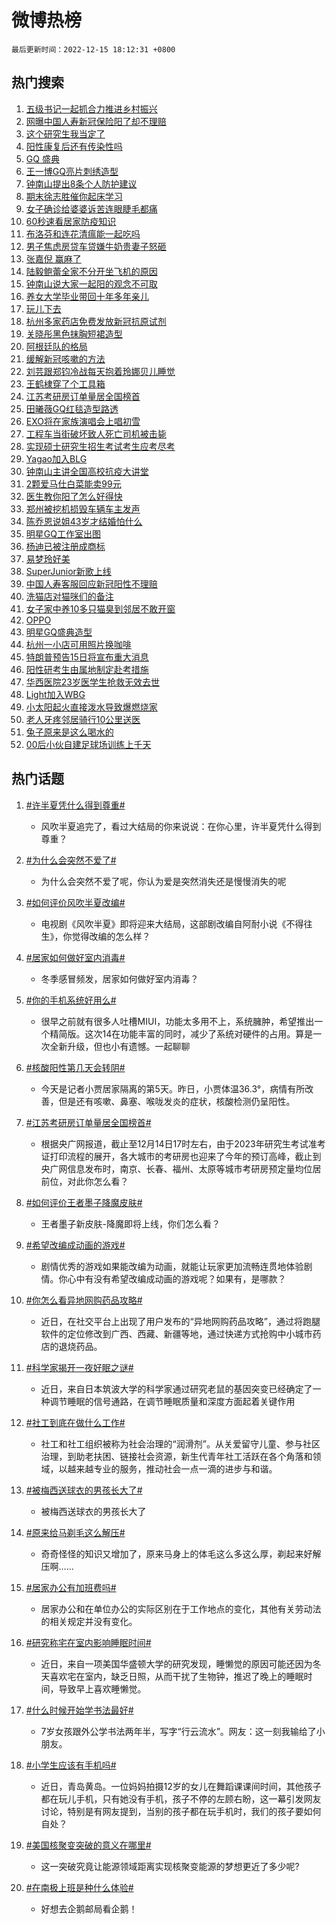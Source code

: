# 微博热榜

`最后更新时间：2022-12-15 18:12:31 +0800`

## 热门搜索

1. [五级书记一起抓合力推进乡村振兴](https://m.weibo.cn/search?containerid=100103type%3D1%26t%3D10%26q%3D%23%E4%BA%94%E7%BA%A7%E4%B9%A6%E8%AE%B0%E4%B8%80%E8%B5%B7%E6%8A%93%E5%90%88%E5%8A%9B%E6%8E%A8%E8%BF%9B%E4%B9%A1%E6%9D%91%E6%8C%AF%E5%85%B4%23&stream_entry_id=51&isnewpage=1&extparam=seat%3D1%26filter_type%3Drealtimehot%26c_type%3D51%26pos%3D0%26dgr%3D0%26cate%3D10103%26display_time%3D1671099150%26pre_seqid%3D1671099150230011155234&luicode=10000011&lfid=106003type%253D25%2526t%253D3%2526disable_hot%253D1%2526filter_type%253Drealtimehot)
1. [网曝中国人寿新冠保险阳了却不理赔](https://m.weibo.cn/search?containerid=100103type%3D1%26t%3D10%26q%3D%23%E7%BD%91%E6%9B%9D%E4%B8%AD%E5%9B%BD%E4%BA%BA%E5%AF%BF%E6%96%B0%E5%86%A0%E4%BF%9D%E9%99%A9%E9%98%B3%E4%BA%86%E5%8D%B4%E4%B8%8D%E7%90%86%E8%B5%94%23&stream_entry_id=31&isnewpage=1&extparam=seat%3D1%26realpos%3D1%26dgr%3D0%26q%3D%2523%25E7%25BD%2591%25E6%259B%259D%25E4%25B8%25AD%25E5%259B%25BD%25E4%25BA%25BA%25E5%25AF%25BF%25E6%2596%25B0%25E5%2586%25A0%25E4%25BF%259D%25E9%2599%25A9%25E9%2598%25B3%25E4%25BA%2586%25E5%258D%25B4%25E4%25B8%258D%25E7%2590%2586%25E8%25B5%2594%2523%26band_rank%3D1%26flag%3D1%26filter_type%3Drealtimehot%26c_type%3D31%26pos%3D0%26lcate%3D5001%26cate%3D5001%26display_time%3D1671099150%26pre_seqid%3D1671099150230011155234&luicode=10000011&lfid=106003type%253D25%2526t%253D3%2526disable_hot%253D1%2526filter_type%253Drealtimehot)
1. [这个研究生我当定了](https://m.weibo.cn/search?containerid=100103type%3D1%26t%3D10%26q%3D%23%E8%BF%99%E4%B8%AA%E7%A0%94%E7%A9%B6%E7%94%9F%E6%88%91%E5%BD%93%E5%AE%9A%E4%BA%86%23&stream_entry_id=31&isnewpage=1&extparam=seat%3D1%26realpos%3D2%26dgr%3D0%26q%3D%2523%25E8%25BF%2599%25E4%25B8%25AA%25E7%25A0%2594%25E7%25A9%25B6%25E7%2594%259F%25E6%2588%2591%25E5%25BD%2593%25E5%25AE%259A%25E4%25BA%2586%2523%26band_rank%3D2%26flag%3D1%26filter_type%3Drealtimehot%26c_type%3D31%26pos%3D1%26lcate%3D5001%26cate%3D5001%26display_time%3D1671099150%26pre_seqid%3D1671099150230011155234&luicode=10000011&lfid=106003type%253D25%2526t%253D3%2526disable_hot%253D1%2526filter_type%253Drealtimehot)
1. [阳性康复后还有传染性吗](https://m.weibo.cn/search?containerid=100103type%3D1%26t%3D10%26q%3D%23%E9%98%B3%E6%80%A7%E5%BA%B7%E5%A4%8D%E5%90%8E%E8%BF%98%E6%9C%89%E4%BC%A0%E6%9F%93%E6%80%A7%E5%90%97%23&stream_entry_id=31&isnewpage=1&extparam=seat%3D1%26realpos%3D3%26dgr%3D0%26q%3D%2523%25E9%2598%25B3%25E6%2580%25A7%25E5%25BA%25B7%25E5%25A4%258D%25E5%2590%258E%25E8%25BF%2598%25E6%259C%2589%25E4%25BC%25A0%25E6%259F%2593%25E6%2580%25A7%25E5%2590%2597%2523%26band_rank%3D3%26flag%3D2%26filter_type%3Drealtimehot%26c_type%3D31%26pos%3D2%26lcate%3D5001%26cate%3D5001%26display_time%3D1671099150%26pre_seqid%3D1671099150230011155234&luicode=10000011&lfid=106003type%253D25%2526t%253D3%2526disable_hot%253D1%2526filter_type%253Drealtimehot)
1. [GQ 盛典](https://m.weibo.cn/search?containerid=100103type%3D1%26t%3D10%26q%3DGQ+%E7%9B%9B%E5%85%B8&stream_entry_id=31&isnewpage=1&extparam=seat%3D1%26realpos%3D4%26dgr%3D0%26q%3DGQ%2520%25E7%259B%259B%25E5%2585%25B8%26band_rank%3D4%26flag%3D16%26filter_type%3Drealtimehot%26c_type%3D31%26pos%3D3%26lcate%3D5001%26cate%3D5001%26display_time%3D1671099150%26pre_seqid%3D1671099150230011155234&luicode=10000011&lfid=106003type%253D25%2526t%253D3%2526disable_hot%253D1%2526filter_type%253Drealtimehot)
1. [王一博GQ亮片刺绣造型](https://m.weibo.cn/search?containerid=100103type%3D1%26t%3D10%26q%3D%23%E7%8E%8B%E4%B8%80%E5%8D%9AGQ%E4%BA%AE%E7%89%87%E5%88%BA%E7%BB%A3%E9%80%A0%E5%9E%8B%23&stream_entry_id=31&isnewpage=1&extparam=seat%3D1%26realpos%3D5%26dgr%3D0%26q%3D%2523%25E7%258E%258B%25E4%25B8%2580%25E5%258D%259AGQ%25E4%25BA%25AE%25E7%2589%2587%25E5%2588%25BA%25E7%25BB%25A3%25E9%2580%25A0%25E5%259E%258B%2523%26band_rank%3D5%26flag%3D1%26filter_type%3Drealtimehot%26c_type%3D31%26pos%3D4%26lcate%3D5001%26cate%3D5001%26display_time%3D1671099150%26pre_seqid%3D1671099150230011155234&luicode=10000011&lfid=106003type%253D25%2526t%253D3%2526disable_hot%253D1%2526filter_type%253Drealtimehot)
1. [钟南山提出8条个人防护建议](https://m.weibo.cn/search?containerid=100103type%3D1%26t%3D10%26q%3D%23%E9%92%9F%E5%8D%97%E5%B1%B1%E6%8F%90%E5%87%BA8%E6%9D%A1%E4%B8%AA%E4%BA%BA%E9%98%B2%E6%8A%A4%E5%BB%BA%E8%AE%AE%23&stream_entry_id=31&isnewpage=1&extparam=seat%3D1%26realpos%3D6%26dgr%3D0%26q%3D%2523%25E9%2592%259F%25E5%258D%2597%25E5%25B1%25B1%25E6%258F%2590%25E5%2587%25BA8%25E6%259D%25A1%25E4%25B8%25AA%25E4%25BA%25BA%25E9%2598%25B2%25E6%258A%25A4%25E5%25BB%25BA%25E8%25AE%25AE%2523%26band_rank%3D6%26flag%3D0%26filter_type%3Drealtimehot%26c_type%3D31%26pos%3D5%26lcate%3D5001%26cate%3D5001%26display_time%3D1671099150%26pre_seqid%3D1671099150230011155234&luicode=10000011&lfid=106003type%253D25%2526t%253D3%2526disable_hot%253D1%2526filter_type%253Drealtimehot)
1. [期末徐志胜催你起床学习](https://m.weibo.cn/search?containerid=100103type%3D1%26t%3D10%26q%3D%23%E6%9C%9F%E6%9C%AB%E5%BE%90%E5%BF%97%E8%83%9C%E5%82%AC%E4%BD%A0%E8%B5%B7%E5%BA%8A%E5%AD%A6%E4%B9%A0%23&stream_entry_id=31&isnewpage=1&extparam=seat%3D1%26adid%3D175005%26dgr%3D0%26q%3D%2523%25E6%259C%259F%25E6%259C%25AB%25E5%25BE%2590%25E5%25BF%2597%25E8%2583%259C%25E5%2582%25AC%25E4%25BD%25A0%25E8%25B5%25B7%25E5%25BA%258A%25E5%25AD%25A6%25E4%25B9%25A0%2523%26band_rank%3D7%26topic_ad%3D1%26filter_type%3Drealtimehot%26c_type%3D31%26pos%3D6%26lcate%3D5001%26cate%3D5001%26display_time%3D1671099150%26pre_seqid%3D1671099150230011155234&luicode=10000011&lfid=106003type%253D25%2526t%253D3%2526disable_hot%253D1%2526filter_type%253Drealtimehot)
1. [女子确诊给婆婆诉苦连眼睫毛都痛](https://m.weibo.cn/search?containerid=100103type%3D1%26t%3D10%26q%3D%23%E5%A5%B3%E5%AD%90%E7%A1%AE%E8%AF%8A%E7%BB%99%E5%A9%86%E5%A9%86%E8%AF%89%E8%8B%A6%E8%BF%9E%E7%9C%BC%E7%9D%AB%E6%AF%9B%E9%83%BD%E7%97%9B%23&stream_entry_id=31&isnewpage=1&extparam=seat%3D1%26realpos%3D7%26dgr%3D0%26q%3D%2523%25E5%25A5%25B3%25E5%25AD%2590%25E7%25A1%25AE%25E8%25AF%258A%25E7%25BB%2599%25E5%25A9%2586%25E5%25A9%2586%25E8%25AF%2589%25E8%258B%25A6%25E8%25BF%259E%25E7%259C%25BC%25E7%259D%25AB%25E6%25AF%259B%25E9%2583%25BD%25E7%2597%259B%2523%26band_rank%3D7%26flag%3D0%26filter_type%3Drealtimehot%26c_type%3D31%26pos%3D7%26lcate%3D5001%26cate%3D5001%26display_time%3D1671099150%26pre_seqid%3D1671099150230011155234&luicode=10000011&lfid=106003type%253D25%2526t%253D3%2526disable_hot%253D1%2526filter_type%253Drealtimehot)
1. [60秒速看居家防疫知识](https://m.weibo.cn/search?containerid=100103type%3D1%26t%3D10%26q%3D%2360%E7%A7%92%E9%80%9F%E7%9C%8B%E5%B1%85%E5%AE%B6%E9%98%B2%E7%96%AB%E7%9F%A5%E8%AF%86%23&stream_entry_id=31&isnewpage=1&extparam=seat%3D1%26realpos%3D8%26dgr%3D0%26q%3D%252360%25E7%25A7%2592%25E9%2580%259F%25E7%259C%258B%25E5%25B1%2585%25E5%25AE%25B6%25E9%2598%25B2%25E7%2596%25AB%25E7%259F%25A5%25E8%25AF%2586%2523%26band_rank%3D8%26flag%3D0%26filter_type%3Drealtimehot%26c_type%3D31%26pos%3D8%26lcate%3D5001%26cate%3D5001%26display_time%3D1671099150%26pre_seqid%3D1671099150230011155234&luicode=10000011&lfid=106003type%253D25%2526t%253D3%2526disable_hot%253D1%2526filter_type%253Drealtimehot)
1. [布洛芬和连花清瘟能一起吃吗](https://m.weibo.cn/search?containerid=100103type%3D1%26t%3D10%26q%3D%23%E5%B8%83%E6%B4%9B%E8%8A%AC%E5%92%8C%E8%BF%9E%E8%8A%B1%E6%B8%85%E7%98%9F%E8%83%BD%E4%B8%80%E8%B5%B7%E5%90%83%E5%90%97%23&stream_entry_id=31&isnewpage=1&extparam=seat%3D1%26realpos%3D9%26dgr%3D0%26q%3D%2523%25E5%25B8%2583%25E6%25B4%259B%25E8%258A%25AC%25E5%2592%258C%25E8%25BF%259E%25E8%258A%25B1%25E6%25B8%2585%25E7%2598%259F%25E8%2583%25BD%25E4%25B8%2580%25E8%25B5%25B7%25E5%2590%2583%25E5%2590%2597%2523%26band_rank%3D9%26flag%3D16%26filter_type%3Drealtimehot%26c_type%3D31%26pos%3D9%26lcate%3D5001%26cate%3D5001%26display_time%3D1671099150%26pre_seqid%3D1671099150230011155234&luicode=10000011&lfid=106003type%253D25%2526t%253D3%2526disable_hot%253D1%2526filter_type%253Drealtimehot)
1. [男子焦虑房贷车贷嫌牛奶贵妻子怒砸](https://m.weibo.cn/search?containerid=100103type%3D1%26t%3D10%26q%3D%23%E7%94%B7%E5%AD%90%E7%84%A6%E8%99%91%E6%88%BF%E8%B4%B7%E8%BD%A6%E8%B4%B7%E5%AB%8C%E7%89%9B%E5%A5%B6%E8%B4%B5%E5%A6%BB%E5%AD%90%E6%80%92%E7%A0%B8%23&stream_entry_id=31&isnewpage=1&extparam=seat%3D1%26realpos%3D10%26dgr%3D0%26q%3D%2523%25E7%2594%25B7%25E5%25AD%2590%25E7%2584%25A6%25E8%2599%2591%25E6%2588%25BF%25E8%25B4%25B7%25E8%25BD%25A6%25E8%25B4%25B7%25E5%25AB%258C%25E7%2589%259B%25E5%25A5%25B6%25E8%25B4%25B5%25E5%25A6%25BB%25E5%25AD%2590%25E6%2580%2592%25E7%25A0%25B8%2523%26band_rank%3D10%26flag%3D0%26filter_type%3Drealtimehot%26c_type%3D31%26pos%3D10%26lcate%3D5001%26cate%3D5001%26display_time%3D1671099150%26pre_seqid%3D1671099150230011155234&luicode=10000011&lfid=106003type%253D25%2526t%253D3%2526disable_hot%253D1%2526filter_type%253Drealtimehot)
1. [张嘉倪 赢麻了](https://m.weibo.cn/search?containerid=100103type%3D1%26t%3D10%26q%3D%E5%BC%A0%E5%98%89%E5%80%AA+%E8%B5%A2%E9%BA%BB%E4%BA%86&stream_entry_id=31&isnewpage=1&extparam=seat%3D1%26realpos%3D11%26dgr%3D0%26q%3D%25E5%25BC%25A0%25E5%2598%2589%25E5%2580%25AA%2520%25E8%25B5%25A2%25E9%25BA%25BB%25E4%25BA%2586%26band_rank%3D11%26flag%3D1%26filter_type%3Drealtimehot%26c_type%3D31%26pos%3D11%26lcate%3D5001%26cate%3D5001%26display_time%3D1671099150%26pre_seqid%3D1671099150230011155234&luicode=10000011&lfid=106003type%253D25%2526t%253D3%2526disable_hot%253D1%2526filter_type%253Drealtimehot)
1. [陆毅鲍蕾全家不分开坐飞机的原因](https://m.weibo.cn/search?containerid=100103type%3D1%26t%3D10%26q%3D%23%E9%99%86%E6%AF%85%E9%B2%8D%E8%95%BE%E5%85%A8%E5%AE%B6%E4%B8%8D%E5%88%86%E5%BC%80%E5%9D%90%E9%A3%9E%E6%9C%BA%E7%9A%84%E5%8E%9F%E5%9B%A0%23&stream_entry_id=31&isnewpage=1&extparam=seat%3D1%26realpos%3D12%26dgr%3D0%26q%3D%2523%25E9%2599%2586%25E6%25AF%2585%25E9%25B2%258D%25E8%2595%25BE%25E5%2585%25A8%25E5%25AE%25B6%25E4%25B8%258D%25E5%2588%2586%25E5%25BC%2580%25E5%259D%2590%25E9%25A3%259E%25E6%259C%25BA%25E7%259A%2584%25E5%258E%259F%25E5%259B%25A0%2523%26band_rank%3D12%26flag%3D2%26filter_type%3Drealtimehot%26c_type%3D31%26pos%3D12%26lcate%3D5001%26cate%3D5001%26display_time%3D1671099150%26pre_seqid%3D1671099150230011155234&luicode=10000011&lfid=106003type%253D25%2526t%253D3%2526disable_hot%253D1%2526filter_type%253Drealtimehot)
1. [钟南山说大家一起阳的观念不可取](https://m.weibo.cn/search?containerid=100103type%3D1%26t%3D10%26q%3D%23%E9%92%9F%E5%8D%97%E5%B1%B1%E8%AF%B4%E5%A4%A7%E5%AE%B6%E4%B8%80%E8%B5%B7%E9%98%B3%E7%9A%84%E8%A7%82%E5%BF%B5%E4%B8%8D%E5%8F%AF%E5%8F%96%23&stream_entry_id=31&isnewpage=1&extparam=seat%3D1%26realpos%3D13%26dgr%3D0%26q%3D%2523%25E9%2592%259F%25E5%258D%2597%25E5%25B1%25B1%25E8%25AF%25B4%25E5%25A4%25A7%25E5%25AE%25B6%25E4%25B8%2580%25E8%25B5%25B7%25E9%2598%25B3%25E7%259A%2584%25E8%25A7%2582%25E5%25BF%25B5%25E4%25B8%258D%25E5%258F%25AF%25E5%258F%2596%2523%26band_rank%3D13%26flag%3D1%26filter_type%3Drealtimehot%26c_type%3D31%26pos%3D13%26lcate%3D5001%26cate%3D5001%26display_time%3D1671099150%26pre_seqid%3D1671099150230011155234&luicode=10000011&lfid=106003type%253D25%2526t%253D3%2526disable_hot%253D1%2526filter_type%253Drealtimehot)
1. [养女大学毕业带回十年多年亲儿](https://m.weibo.cn/search?containerid=100103type%3D1%26t%3D10%26q%3D%23%E5%85%BB%E5%A5%B3%E5%A4%A7%E5%AD%A6%E6%AF%95%E4%B8%9A%E5%B8%A6%E5%9B%9E%E5%8D%81%E5%B9%B4%E5%A4%9A%E5%B9%B4%E4%BA%B2%E5%84%BF%23&stream_entry_id=31&isnewpage=1&extparam=seat%3D1%26realpos%3D14%26dgr%3D0%26q%3D%2523%25E5%2585%25BB%25E5%25A5%25B3%25E5%25A4%25A7%25E5%25AD%25A6%25E6%25AF%2595%25E4%25B8%259A%25E5%25B8%25A6%25E5%259B%259E%25E5%258D%2581%25E5%25B9%25B4%25E5%25A4%259A%25E5%25B9%25B4%25E4%25BA%25B2%25E5%2584%25BF%2523%26band_rank%3D14%26flag%3D1%26filter_type%3Drealtimehot%26c_type%3D31%26pos%3D14%26lcate%3D5001%26cate%3D5001%26display_time%3D1671099150%26pre_seqid%3D1671099150230011155234&luicode=10000011&lfid=106003type%253D25%2526t%253D3%2526disable_hot%253D1%2526filter_type%253Drealtimehot)
1. [玩儿下去](https://m.weibo.cn/search?containerid=100103type%3D1%26t%3D10%26q%3D%23%E7%8E%A9%E5%84%BF%E4%B8%8B%E5%8E%BB%23&stream_entry_id=31&isnewpage=1&extparam=seat%3D1%26realpos%3D15%26adid%3D175237%26dgr%3D0%26q%3D%2523%25E7%258E%25A9%25E5%2584%25BF%25E4%25B8%258B%25E5%258E%25BB%2523%26band_rank%3D15%26flag%3D0%26filter_type%3Drealtimehot%26c_type%3D31%26pos%3D15%26lcate%3D5001%26cate%3D5001%26display_time%3D1671099150%26pre_seqid%3D1671099150230011155234&luicode=10000011&lfid=106003type%253D25%2526t%253D3%2526disable_hot%253D1%2526filter_type%253Drealtimehot)
1. [杭州多家药店免费发放新冠抗原试剂](https://m.weibo.cn/search?containerid=100103type%3D1%26t%3D10%26q%3D%23%E6%9D%AD%E5%B7%9E%E5%A4%9A%E5%AE%B6%E8%8D%AF%E5%BA%97%E5%85%8D%E8%B4%B9%E5%8F%91%E6%94%BE%E6%96%B0%E5%86%A0%E6%8A%97%E5%8E%9F%E8%AF%95%E5%89%82%23&stream_entry_id=31&isnewpage=1&extparam=seat%3D1%26realpos%3D16%26dgr%3D0%26q%3D%2523%25E6%259D%25AD%25E5%25B7%259E%25E5%25A4%259A%25E5%25AE%25B6%25E8%258D%25AF%25E5%25BA%2597%25E5%2585%258D%25E8%25B4%25B9%25E5%258F%2591%25E6%2594%25BE%25E6%2596%25B0%25E5%2586%25A0%25E6%258A%2597%25E5%258E%259F%25E8%25AF%2595%25E5%2589%2582%2523%26band_rank%3D16%26flag%3D1%26filter_type%3Drealtimehot%26c_type%3D31%26pos%3D16%26lcate%3D5001%26cate%3D5001%26display_time%3D1671099150%26pre_seqid%3D1671099150230011155234&luicode=10000011&lfid=106003type%253D25%2526t%253D3%2526disable_hot%253D1%2526filter_type%253Drealtimehot)
1. [关晓彤黑色抹胸短裙造型](https://m.weibo.cn/search?containerid=100103type%3D1%26t%3D10%26q%3D%23%E5%85%B3%E6%99%93%E5%BD%A4%E9%BB%91%E8%89%B2%E6%8A%B9%E8%83%B8%E7%9F%AD%E8%A3%99%E9%80%A0%E5%9E%8B%23&stream_entry_id=31&isnewpage=1&extparam=seat%3D1%26realpos%3D17%26dgr%3D0%26q%3D%2523%25E5%2585%25B3%25E6%2599%2593%25E5%25BD%25A4%25E9%25BB%2591%25E8%2589%25B2%25E6%258A%25B9%25E8%2583%25B8%25E7%259F%25AD%25E8%25A3%2599%25E9%2580%25A0%25E5%259E%258B%2523%26band_rank%3D17%26flag%3D0%26filter_type%3Drealtimehot%26c_type%3D31%26pos%3D17%26lcate%3D5001%26cate%3D5001%26display_time%3D1671099150%26pre_seqid%3D1671099150230011155234&luicode=10000011&lfid=106003type%253D25%2526t%253D3%2526disable_hot%253D1%2526filter_type%253Drealtimehot)
1. [阿根廷队的格局](https://m.weibo.cn/search?containerid=100103type%3D1%26t%3D10%26q%3D%23%E9%98%BF%E6%A0%B9%E5%BB%B7%E9%98%9F%E7%9A%84%E6%A0%BC%E5%B1%80%23&stream_entry_id=31&isnewpage=1&extparam=seat%3D1%26realpos%3D18%26dgr%3D0%26q%3D%2523%25E9%2598%25BF%25E6%25A0%25B9%25E5%25BB%25B7%25E9%2598%259F%25E7%259A%2584%25E6%25A0%25BC%25E5%25B1%2580%2523%26band_rank%3D18%26flag%3D1%26filter_type%3Drealtimehot%26c_type%3D31%26pos%3D18%26lcate%3D5001%26cate%3D5001%26display_time%3D1671099150%26pre_seqid%3D1671099150230011155234&luicode=10000011&lfid=106003type%253D25%2526t%253D3%2526disable_hot%253D1%2526filter_type%253Drealtimehot)
1. [缓解新冠咳嗽的方法](https://m.weibo.cn/search?containerid=100103type%3D1%26t%3D10%26q%3D%23%E7%BC%93%E8%A7%A3%E6%96%B0%E5%86%A0%E5%92%B3%E5%97%BD%E7%9A%84%E6%96%B9%E6%B3%95%23&stream_entry_id=31&isnewpage=1&extparam=seat%3D1%26realpos%3D19%26dgr%3D0%26q%3D%2523%25E7%25BC%2593%25E8%25A7%25A3%25E6%2596%25B0%25E5%2586%25A0%25E5%2592%25B3%25E5%2597%25BD%25E7%259A%2584%25E6%2596%25B9%25E6%25B3%2595%2523%26band_rank%3D19%26flag%3D1%26filter_type%3Drealtimehot%26c_type%3D31%26pos%3D19%26lcate%3D5001%26cate%3D5001%26display_time%3D1671099150%26pre_seqid%3D1671099150230011155234&luicode=10000011&lfid=106003type%253D25%2526t%253D3%2526disable_hot%253D1%2526filter_type%253Drealtimehot)
1. [刘芸跟郑钧冷战每天抱着玲娜贝儿睡觉](https://m.weibo.cn/search?containerid=100103type%3D1%26t%3D10%26q%3D%23%E5%88%98%E8%8A%B8%E8%B7%9F%E9%83%91%E9%92%A7%E5%86%B7%E6%88%98%E6%AF%8F%E5%A4%A9%E6%8A%B1%E7%9D%80%E7%8E%B2%E5%A8%9C%E8%B4%9D%E5%84%BF%E7%9D%A1%E8%A7%89%23&stream_entry_id=31&isnewpage=1&extparam=seat%3D1%26realpos%3D20%26dgr%3D0%26q%3D%2523%25E5%2588%2598%25E8%258A%25B8%25E8%25B7%259F%25E9%2583%2591%25E9%2592%25A7%25E5%2586%25B7%25E6%2588%2598%25E6%25AF%258F%25E5%25A4%25A9%25E6%258A%25B1%25E7%259D%2580%25E7%258E%25B2%25E5%25A8%259C%25E8%25B4%259D%25E5%2584%25BF%25E7%259D%25A1%25E8%25A7%2589%2523%26band_rank%3D20%26flag%3D1%26filter_type%3Drealtimehot%26c_type%3D31%26pos%3D20%26lcate%3D5001%26cate%3D5001%26display_time%3D1671099150%26pre_seqid%3D1671099150230011155234&luicode=10000011&lfid=106003type%253D25%2526t%253D3%2526disable_hot%253D1%2526filter_type%253Drealtimehot)
1. [王鹤棣穿了个工具箱](https://m.weibo.cn/search?containerid=100103type%3D1%26t%3D10%26q%3D%23%E7%8E%8B%E9%B9%A4%E6%A3%A3%E7%A9%BF%E4%BA%86%E4%B8%AA%E5%B7%A5%E5%85%B7%E7%AE%B1%23&stream_entry_id=31&isnewpage=1&extparam=seat%3D1%26realpos%3D21%26dgr%3D0%26q%3D%2523%25E7%258E%258B%25E9%25B9%25A4%25E6%25A3%25A3%25E7%25A9%25BF%25E4%25BA%2586%25E4%25B8%25AA%25E5%25B7%25A5%25E5%2585%25B7%25E7%25AE%25B1%2523%26band_rank%3D21%26flag%3D1%26filter_type%3Drealtimehot%26c_type%3D31%26pos%3D21%26lcate%3D5001%26cate%3D5001%26display_time%3D1671099150%26pre_seqid%3D1671099150230011155234&luicode=10000011&lfid=106003type%253D25%2526t%253D3%2526disable_hot%253D1%2526filter_type%253Drealtimehot)
1. [江苏考研房订单量居全国榜首](https://m.weibo.cn/search?containerid=100103type%3D1%26t%3D10%26q%3D%23%E6%B1%9F%E8%8B%8F%E8%80%83%E7%A0%94%E6%88%BF%E8%AE%A2%E5%8D%95%E9%87%8F%E5%B1%85%E5%85%A8%E5%9B%BD%E6%A6%9C%E9%A6%96%23&stream_entry_id=31&isnewpage=1&extparam=seat%3D1%26realpos%3D22%26dgr%3D0%26q%3D%2523%25E6%25B1%259F%25E8%258B%258F%25E8%2580%2583%25E7%25A0%2594%25E6%2588%25BF%25E8%25AE%25A2%25E5%258D%2595%25E9%2587%258F%25E5%25B1%2585%25E5%2585%25A8%25E5%259B%25BD%25E6%25A6%259C%25E9%25A6%2596%2523%26band_rank%3D22%26flag%3D1%26filter_type%3Drealtimehot%26c_type%3D31%26pos%3D22%26lcate%3D5001%26cate%3D5001%26display_time%3D1671099150%26pre_seqid%3D1671099150230011155234&luicode=10000011&lfid=106003type%253D25%2526t%253D3%2526disable_hot%253D1%2526filter_type%253Drealtimehot)
1. [田曦薇GQ红毯造型路透](https://m.weibo.cn/search?containerid=100103type%3D1%26t%3D10%26q%3D%23%E7%94%B0%E6%9B%A6%E8%96%87GQ%E7%BA%A2%E6%AF%AF%E9%80%A0%E5%9E%8B%E8%B7%AF%E9%80%8F%23&stream_entry_id=31&isnewpage=1&extparam=seat%3D1%26realpos%3D23%26dgr%3D0%26q%3D%2523%25E7%2594%25B0%25E6%259B%25A6%25E8%2596%2587GQ%25E7%25BA%25A2%25E6%25AF%25AF%25E9%2580%25A0%25E5%259E%258B%25E8%25B7%25AF%25E9%2580%258F%2523%26band_rank%3D23%26flag%3D1%26filter_type%3Drealtimehot%26c_type%3D31%26pos%3D23%26lcate%3D5001%26cate%3D5001%26display_time%3D1671099150%26pre_seqid%3D1671099150230011155234&luicode=10000011&lfid=106003type%253D25%2526t%253D3%2526disable_hot%253D1%2526filter_type%253Drealtimehot)
1. [EXO将在家族演唱会上唱初雪](https://m.weibo.cn/search?containerid=100103type%3D1%26t%3D10%26q%3D%23EXO%E5%B0%86%E5%9C%A8%E5%AE%B6%E6%97%8F%E6%BC%94%E5%94%B1%E4%BC%9A%E4%B8%8A%E5%94%B1%E5%88%9D%E9%9B%AA%23&stream_entry_id=31&isnewpage=1&extparam=seat%3D1%26realpos%3D24%26dgr%3D0%26q%3D%2523EXO%25E5%25B0%2586%25E5%259C%25A8%25E5%25AE%25B6%25E6%2597%258F%25E6%25BC%2594%25E5%2594%25B1%25E4%25BC%259A%25E4%25B8%258A%25E5%2594%25B1%25E5%2588%259D%25E9%259B%25AA%2523%26band_rank%3D24%26flag%3D0%26filter_type%3Drealtimehot%26c_type%3D31%26pos%3D24%26lcate%3D5001%26cate%3D5001%26display_time%3D1671099150%26pre_seqid%3D1671099150230011155234&luicode=10000011&lfid=106003type%253D25%2526t%253D3%2526disable_hot%253D1%2526filter_type%253Drealtimehot)
1. [工程车当街破坏致人死亡司机被击毙](https://m.weibo.cn/search?containerid=100103type%3D1%26t%3D10%26q%3D%23%E5%B7%A5%E7%A8%8B%E8%BD%A6%E5%BD%93%E8%A1%97%E7%A0%B4%E5%9D%8F%E8%87%B4%E4%BA%BA%E6%AD%BB%E4%BA%A1%E5%8F%B8%E6%9C%BA%E8%A2%AB%E5%87%BB%E6%AF%99%23&stream_entry_id=31&isnewpage=1&extparam=seat%3D1%26realpos%3D25%26dgr%3D0%26q%3D%2523%25E5%25B7%25A5%25E7%25A8%258B%25E8%25BD%25A6%25E5%25BD%2593%25E8%25A1%2597%25E7%25A0%25B4%25E5%259D%258F%25E8%2587%25B4%25E4%25BA%25BA%25E6%25AD%25BB%25E4%25BA%25A1%25E5%258F%25B8%25E6%259C%25BA%25E8%25A2%25AB%25E5%2587%25BB%25E6%25AF%2599%2523%26band_rank%3D25%26flag%3D0%26filter_type%3Drealtimehot%26c_type%3D31%26pos%3D25%26lcate%3D5001%26cate%3D5001%26display_time%3D1671099150%26pre_seqid%3D1671099150230011155234&luicode=10000011&lfid=106003type%253D25%2526t%253D3%2526disable_hot%253D1%2526filter_type%253Drealtimehot)
1. [实现硕士研究生招生考试考生应考尽考](https://m.weibo.cn/search?containerid=100103type%3D1%26t%3D10%26q%3D%23%E5%AE%9E%E7%8E%B0%E7%A1%95%E5%A3%AB%E7%A0%94%E7%A9%B6%E7%94%9F%E6%8B%9B%E7%94%9F%E8%80%83%E8%AF%95%E8%80%83%E7%94%9F%E5%BA%94%E8%80%83%E5%B0%BD%E8%80%83%23&stream_entry_id=31&isnewpage=1&extparam=seat%3D1%26realpos%3D26%26dgr%3D0%26q%3D%2523%25E5%25AE%259E%25E7%258E%25B0%25E7%25A1%2595%25E5%25A3%25AB%25E7%25A0%2594%25E7%25A9%25B6%25E7%2594%259F%25E6%258B%259B%25E7%2594%259F%25E8%2580%2583%25E8%25AF%2595%25E8%2580%2583%25E7%2594%259F%25E5%25BA%2594%25E8%2580%2583%25E5%25B0%25BD%25E8%2580%2583%2523%26band_rank%3D26%26flag%3D0%26filter_type%3Drealtimehot%26c_type%3D31%26pos%3D26%26lcate%3D5001%26cate%3D5001%26display_time%3D1671099150%26pre_seqid%3D1671099150230011155234&luicode=10000011&lfid=106003type%253D25%2526t%253D3%2526disable_hot%253D1%2526filter_type%253Drealtimehot)
1. [Yagao加入BLG](https://m.weibo.cn/search?containerid=100103type%3D1%26t%3D10%26q%3D%23Yagao%E5%8A%A0%E5%85%A5BLG%23&stream_entry_id=31&isnewpage=1&extparam=seat%3D1%26realpos%3D27%26dgr%3D0%26q%3D%2523Yagao%25E5%258A%25A0%25E5%2585%25A5BLG%2523%26band_rank%3D27%26flag%3D1%26filter_type%3Drealtimehot%26c_type%3D31%26pos%3D27%26lcate%3D5001%26cate%3D5001%26display_time%3D1671099150%26pre_seqid%3D1671099150230011155234&luicode=10000011&lfid=106003type%253D25%2526t%253D3%2526disable_hot%253D1%2526filter_type%253Drealtimehot)
1. [钟南山主讲全国高校抗疫大讲堂](https://m.weibo.cn/search?containerid=100103type%3D1%26t%3D10%26q%3D%23%E9%92%9F%E5%8D%97%E5%B1%B1%E4%B8%BB%E8%AE%B2%E5%85%A8%E5%9B%BD%E9%AB%98%E6%A0%A1%E6%8A%97%E7%96%AB%E5%A4%A7%E8%AE%B2%E5%A0%82%23&stream_entry_id=31&isnewpage=1&extparam=seat%3D1%26realpos%3D28%26dgr%3D0%26q%3D%2523%25E9%2592%259F%25E5%258D%2597%25E5%25B1%25B1%25E4%25B8%25BB%25E8%25AE%25B2%25E5%2585%25A8%25E5%259B%25BD%25E9%25AB%2598%25E6%25A0%25A1%25E6%258A%2597%25E7%2596%25AB%25E5%25A4%25A7%25E8%25AE%25B2%25E5%25A0%2582%2523%26band_rank%3D28%26flag%3D0%26filter_type%3Drealtimehot%26c_type%3D31%26pos%3D28%26lcate%3D5001%26cate%3D5001%26display_time%3D1671099150%26pre_seqid%3D1671099150230011155234&luicode=10000011&lfid=106003type%253D25%2526t%253D3%2526disable_hot%253D1%2526filter_type%253Drealtimehot)
1. [2颗爱马仕白菜能卖99元](https://m.weibo.cn/search?containerid=100103type%3D1%26t%3D10%26q%3D%232%E9%A2%97%E7%88%B1%E9%A9%AC%E4%BB%95%E7%99%BD%E8%8F%9C%E8%83%BD%E5%8D%9699%E5%85%83%23&stream_entry_id=31&isnewpage=1&extparam=seat%3D1%26realpos%3D29%26dgr%3D0%26q%3D%25232%25E9%25A2%2597%25E7%2588%25B1%25E9%25A9%25AC%25E4%25BB%2595%25E7%2599%25BD%25E8%258F%259C%25E8%2583%25BD%25E5%258D%259699%25E5%2585%2583%2523%26band_rank%3D29%26flag%3D1%26filter_type%3Drealtimehot%26c_type%3D31%26pos%3D29%26lcate%3D5001%26cate%3D5001%26display_time%3D1671099150%26pre_seqid%3D1671099150230011155234&luicode=10000011&lfid=106003type%253D25%2526t%253D3%2526disable_hot%253D1%2526filter_type%253Drealtimehot)
1. [医生教你阳了怎么好得快](https://m.weibo.cn/search?containerid=100103type%3D1%26t%3D10%26q%3D%23%E5%8C%BB%E7%94%9F%E6%95%99%E4%BD%A0%E9%98%B3%E4%BA%86%E6%80%8E%E4%B9%88%E5%A5%BD%E5%BE%97%E5%BF%AB%23&stream_entry_id=31&isnewpage=1&extparam=seat%3D1%26realpos%3D30%26dgr%3D0%26q%3D%2523%25E5%258C%25BB%25E7%2594%259F%25E6%2595%2599%25E4%25BD%25A0%25E9%2598%25B3%25E4%25BA%2586%25E6%2580%258E%25E4%25B9%2588%25E5%25A5%25BD%25E5%25BE%2597%25E5%25BF%25AB%2523%26band_rank%3D30%26flag%3D0%26filter_type%3Drealtimehot%26c_type%3D31%26pos%3D30%26lcate%3D5001%26cate%3D5001%26display_time%3D1671099150%26pre_seqid%3D1671099150230011155234&luicode=10000011&lfid=106003type%253D25%2526t%253D3%2526disable_hot%253D1%2526filter_type%253Drealtimehot)
1. [郑州被挖机损毁车辆车主发声](https://m.weibo.cn/search?containerid=100103type%3D1%26t%3D10%26q%3D%23%E9%83%91%E5%B7%9E%E8%A2%AB%E6%8C%96%E6%9C%BA%E6%8D%9F%E6%AF%81%E8%BD%A6%E8%BE%86%E8%BD%A6%E4%B8%BB%E5%8F%91%E5%A3%B0%23&stream_entry_id=31&isnewpage=1&extparam=seat%3D1%26realpos%3D31%26dgr%3D0%26q%3D%2523%25E9%2583%2591%25E5%25B7%259E%25E8%25A2%25AB%25E6%258C%2596%25E6%259C%25BA%25E6%258D%259F%25E6%25AF%2581%25E8%25BD%25A6%25E8%25BE%2586%25E8%25BD%25A6%25E4%25B8%25BB%25E5%258F%2591%25E5%25A3%25B0%2523%26band_rank%3D31%26flag%3D1%26filter_type%3Drealtimehot%26c_type%3D31%26pos%3D31%26lcate%3D5001%26cate%3D5001%26display_time%3D1671099150%26pre_seqid%3D1671099150230011155234&luicode=10000011&lfid=106003type%253D25%2526t%253D3%2526disable_hot%253D1%2526filter_type%253Drealtimehot)
1. [陈乔恩说姐43岁才结婚怕什么](https://m.weibo.cn/search?containerid=100103type%3D1%26t%3D10%26q%3D%23%E9%99%88%E4%B9%94%E6%81%A9%E8%AF%B4%E5%A7%9043%E5%B2%81%E6%89%8D%E7%BB%93%E5%A9%9A%E6%80%95%E4%BB%80%E4%B9%88%23&stream_entry_id=31&isnewpage=1&extparam=seat%3D1%26realpos%3D32%26dgr%3D0%26q%3D%2523%25E9%2599%2588%25E4%25B9%2594%25E6%2581%25A9%25E8%25AF%25B4%25E5%25A7%259043%25E5%25B2%2581%25E6%2589%258D%25E7%25BB%2593%25E5%25A9%259A%25E6%2580%2595%25E4%25BB%2580%25E4%25B9%2588%2523%26band_rank%3D32%26flag%3D0%26filter_type%3Drealtimehot%26c_type%3D31%26pos%3D32%26lcate%3D5001%26cate%3D5001%26display_time%3D1671099150%26pre_seqid%3D1671099150230011155234&luicode=10000011&lfid=106003type%253D25%2526t%253D3%2526disable_hot%253D1%2526filter_type%253Drealtimehot)
1. [明星GQ工作室出图](https://m.weibo.cn/search?containerid=100103type%3D1%26t%3D10%26q%3D%23%E6%98%8E%E6%98%9FGQ%E5%B7%A5%E4%BD%9C%E5%AE%A4%E5%87%BA%E5%9B%BE%23&stream_entry_id=31&isnewpage=1&extparam=seat%3D1%26realpos%3D33%26dgr%3D0%26q%3D%2523%25E6%2598%258E%25E6%2598%259FGQ%25E5%25B7%25A5%25E4%25BD%259C%25E5%25AE%25A4%25E5%2587%25BA%25E5%259B%25BE%2523%26band_rank%3D33%26flag%3D0%26filter_type%3Drealtimehot%26c_type%3D31%26pos%3D33%26lcate%3D5001%26cate%3D5001%26display_time%3D1671099150%26pre_seqid%3D1671099150230011155234&luicode=10000011&lfid=106003type%253D25%2526t%253D3%2526disable_hot%253D1%2526filter_type%253Drealtimehot)
1. [杨迪已被注册成商标](https://m.weibo.cn/search?containerid=100103type%3D1%26t%3D10%26q%3D%23%E6%9D%A8%E8%BF%AA%E5%B7%B2%E8%A2%AB%E6%B3%A8%E5%86%8C%E6%88%90%E5%95%86%E6%A0%87%23&stream_entry_id=31&isnewpage=1&extparam=seat%3D1%26realpos%3D34%26dgr%3D0%26q%3D%2523%25E6%259D%25A8%25E8%25BF%25AA%25E5%25B7%25B2%25E8%25A2%25AB%25E6%25B3%25A8%25E5%2586%258C%25E6%2588%2590%25E5%2595%2586%25E6%25A0%2587%2523%26band_rank%3D34%26flag%3D0%26filter_type%3Drealtimehot%26c_type%3D31%26pos%3D34%26lcate%3D5001%26cate%3D5001%26display_time%3D1671099150%26pre_seqid%3D1671099150230011155234&luicode=10000011&lfid=106003type%253D25%2526t%253D3%2526disable_hot%253D1%2526filter_type%253Drealtimehot)
1. [易梦玲好美](https://m.weibo.cn/search?containerid=100103type%3D1%26t%3D10%26q%3D%E6%98%93%E6%A2%A6%E7%8E%B2%E5%A5%BD%E7%BE%8E&stream_entry_id=31&isnewpage=1&extparam=seat%3D1%26realpos%3D35%26dgr%3D0%26q%3D%25E6%2598%2593%25E6%25A2%25A6%25E7%258E%25B2%25E5%25A5%25BD%25E7%25BE%258E%26band_rank%3D35%26flag%3D1%26filter_type%3Drealtimehot%26c_type%3D31%26pos%3D35%26lcate%3D5001%26cate%3D5001%26display_time%3D1671099150%26pre_seqid%3D1671099150230011155234&luicode=10000011&lfid=106003type%253D25%2526t%253D3%2526disable_hot%253D1%2526filter_type%253Drealtimehot)
1. [SuperJunior新歌上线](https://m.weibo.cn/search?containerid=100103type%3D1%26t%3D10%26q%3D%23SuperJunior%E6%96%B0%E6%AD%8C%E4%B8%8A%E7%BA%BF%23&stream_entry_id=31&isnewpage=1&extparam=seat%3D1%26realpos%3D36%26dgr%3D0%26q%3D%2523SuperJunior%25E6%2596%25B0%25E6%25AD%258C%25E4%25B8%258A%25E7%25BA%25BF%2523%26band_rank%3D36%26flag%3D1%26filter_type%3Drealtimehot%26c_type%3D31%26pos%3D36%26lcate%3D5001%26cate%3D5001%26display_time%3D1671099150%26pre_seqid%3D1671099150230011155234&luicode=10000011&lfid=106003type%253D25%2526t%253D3%2526disable_hot%253D1%2526filter_type%253Drealtimehot)
1. [中国人寿客服回应新冠阳性不理赔](https://m.weibo.cn/search?containerid=100103type%3D1%26t%3D10%26q%3D%23%E4%B8%AD%E5%9B%BD%E4%BA%BA%E5%AF%BF%E5%AE%A2%E6%9C%8D%E5%9B%9E%E5%BA%94%E6%96%B0%E5%86%A0%E9%98%B3%E6%80%A7%E4%B8%8D%E7%90%86%E8%B5%94%23&stream_entry_id=31&isnewpage=1&extparam=seat%3D1%26realpos%3D37%26dgr%3D0%26q%3D%2523%25E4%25B8%25AD%25E5%259B%25BD%25E4%25BA%25BA%25E5%25AF%25BF%25E5%25AE%25A2%25E6%259C%258D%25E5%259B%259E%25E5%25BA%2594%25E6%2596%25B0%25E5%2586%25A0%25E9%2598%25B3%25E6%2580%25A7%25E4%25B8%258D%25E7%2590%2586%25E8%25B5%2594%2523%26band_rank%3D37%26flag%3D1%26filter_type%3Drealtimehot%26c_type%3D31%26pos%3D37%26lcate%3D5001%26cate%3D5001%26display_time%3D1671099150%26pre_seqid%3D1671099150230011155234&luicode=10000011&lfid=106003type%253D25%2526t%253D3%2526disable_hot%253D1%2526filter_type%253Drealtimehot)
1. [洗猫店对猫咪们的备注](https://m.weibo.cn/search?containerid=100103type%3D1%26t%3D10%26q%3D%23%E6%B4%97%E7%8C%AB%E5%BA%97%E5%AF%B9%E7%8C%AB%E5%92%AA%E4%BB%AC%E7%9A%84%E5%A4%87%E6%B3%A8%23&stream_entry_id=31&isnewpage=1&extparam=seat%3D1%26realpos%3D38%26dgr%3D0%26q%3D%2523%25E6%25B4%2597%25E7%258C%25AB%25E5%25BA%2597%25E5%25AF%25B9%25E7%258C%25AB%25E5%2592%25AA%25E4%25BB%25AC%25E7%259A%2584%25E5%25A4%2587%25E6%25B3%25A8%2523%26band_rank%3D38%26flag%3D0%26filter_type%3Drealtimehot%26c_type%3D31%26pos%3D38%26lcate%3D5001%26cate%3D5001%26display_time%3D1671099150%26pre_seqid%3D1671099150230011155234&luicode=10000011&lfid=106003type%253D25%2526t%253D3%2526disable_hot%253D1%2526filter_type%253Drealtimehot)
1. [女子家中养10多只猫臭到邻居不敢开窗](https://m.weibo.cn/search?containerid=100103type%3D1%26t%3D10%26q%3D%23%E5%A5%B3%E5%AD%90%E5%AE%B6%E4%B8%AD%E5%85%BB10%E5%A4%9A%E5%8F%AA%E7%8C%AB%E8%87%AD%E5%88%B0%E9%82%BB%E5%B1%85%E4%B8%8D%E6%95%A2%E5%BC%80%E7%AA%97%23&stream_entry_id=31&isnewpage=1&extparam=seat%3D1%26realpos%3D39%26dgr%3D0%26q%3D%2523%25E5%25A5%25B3%25E5%25AD%2590%25E5%25AE%25B6%25E4%25B8%25AD%25E5%2585%25BB10%25E5%25A4%259A%25E5%258F%25AA%25E7%258C%25AB%25E8%2587%25AD%25E5%2588%25B0%25E9%2582%25BB%25E5%25B1%2585%25E4%25B8%258D%25E6%2595%25A2%25E5%25BC%2580%25E7%25AA%2597%2523%26band_rank%3D39%26flag%3D0%26filter_type%3Drealtimehot%26c_type%3D31%26pos%3D39%26lcate%3D5001%26cate%3D5001%26display_time%3D1671099150%26pre_seqid%3D1671099150230011155234&luicode=10000011&lfid=106003type%253D25%2526t%253D3%2526disable_hot%253D1%2526filter_type%253Drealtimehot)
1. [OPPO](https://m.weibo.cn/search?containerid=100103type%3D1%26t%3D10%26q%3D%23OPPO%23&stream_entry_id=31&isnewpage=1&extparam=seat%3D1%26realpos%3D40%26dgr%3D0%26q%3D%2523OPPO%2523%26band_rank%3D40%26flag%3D1%26filter_type%3Drealtimehot%26c_type%3D31%26pos%3D40%26lcate%3D5001%26cate%3D5001%26display_time%3D1671099150%26pre_seqid%3D1671099150230011155234&luicode=10000011&lfid=106003type%253D25%2526t%253D3%2526disable_hot%253D1%2526filter_type%253Drealtimehot)
1. [明星GQ盛典造型](https://m.weibo.cn/search?containerid=100103type%3D1%26t%3D10%26q%3D%23%E6%98%8E%E6%98%9FGQ%E7%9B%9B%E5%85%B8%E9%80%A0%E5%9E%8B%23&stream_entry_id=31&isnewpage=1&extparam=seat%3D1%26realpos%3D41%26dgr%3D0%26q%3D%2523%25E6%2598%258E%25E6%2598%259FGQ%25E7%259B%259B%25E5%2585%25B8%25E9%2580%25A0%25E5%259E%258B%2523%26band_rank%3D41%26flag%3D0%26filter_type%3Drealtimehot%26c_type%3D31%26pos%3D41%26lcate%3D5001%26cate%3D5001%26display_time%3D1671099150%26pre_seqid%3D1671099150230011155234&luicode=10000011&lfid=106003type%253D25%2526t%253D3%2526disable_hot%253D1%2526filter_type%253Drealtimehot)
1. [杭州一小店可用照片换咖啡](https://m.weibo.cn/search?containerid=100103type%3D1%26t%3D10%26q%3D%23%E6%9D%AD%E5%B7%9E%E4%B8%80%E5%B0%8F%E5%BA%97%E5%8F%AF%E7%94%A8%E7%85%A7%E7%89%87%E6%8D%A2%E5%92%96%E5%95%A1%23&stream_entry_id=31&isnewpage=1&extparam=seat%3D1%26realpos%3D42%26dgr%3D0%26q%3D%2523%25E6%259D%25AD%25E5%25B7%259E%25E4%25B8%2580%25E5%25B0%258F%25E5%25BA%2597%25E5%258F%25AF%25E7%2594%25A8%25E7%2585%25A7%25E7%2589%2587%25E6%258D%25A2%25E5%2592%2596%25E5%2595%25A1%2523%26band_rank%3D42%26flag%3D1%26filter_type%3Drealtimehot%26c_type%3D31%26pos%3D42%26lcate%3D5001%26cate%3D5001%26display_time%3D1671099150%26pre_seqid%3D1671099150230011155234&luicode=10000011&lfid=106003type%253D25%2526t%253D3%2526disable_hot%253D1%2526filter_type%253Drealtimehot)
1. [特朗普预告15日将宣布重大消息](https://m.weibo.cn/search?containerid=100103type%3D1%26t%3D10%26q%3D%23%E7%89%B9%E6%9C%97%E6%99%AE%E9%A2%84%E5%91%8A15%E6%97%A5%E5%B0%86%E5%AE%A3%E5%B8%83%E9%87%8D%E5%A4%A7%E6%B6%88%E6%81%AF%23&stream_entry_id=31&isnewpage=1&extparam=seat%3D1%26realpos%3D43%26dgr%3D0%26q%3D%2523%25E7%2589%25B9%25E6%259C%2597%25E6%2599%25AE%25E9%25A2%2584%25E5%2591%258A15%25E6%2597%25A5%25E5%25B0%2586%25E5%25AE%25A3%25E5%25B8%2583%25E9%2587%258D%25E5%25A4%25A7%25E6%25B6%2588%25E6%2581%25AF%2523%26band_rank%3D43%26flag%3D0%26filter_type%3Drealtimehot%26c_type%3D31%26pos%3D43%26lcate%3D5001%26cate%3D5001%26display_time%3D1671099150%26pre_seqid%3D1671099150230011155234&luicode=10000011&lfid=106003type%253D25%2526t%253D3%2526disable_hot%253D1%2526filter_type%253Drealtimehot)
1. [阳性研考生由属地制定赴考措施](https://m.weibo.cn/search?containerid=100103type%3D1%26t%3D10%26q%3D%23%E9%98%B3%E6%80%A7%E7%A0%94%E8%80%83%E7%94%9F%E7%94%B1%E5%B1%9E%E5%9C%B0%E5%88%B6%E5%AE%9A%E8%B5%B4%E8%80%83%E6%8E%AA%E6%96%BD%23&stream_entry_id=31&isnewpage=1&extparam=seat%3D1%26realpos%3D44%26dgr%3D0%26q%3D%2523%25E9%2598%25B3%25E6%2580%25A7%25E7%25A0%2594%25E8%2580%2583%25E7%2594%259F%25E7%2594%25B1%25E5%25B1%259E%25E5%259C%25B0%25E5%2588%25B6%25E5%25AE%259A%25E8%25B5%25B4%25E8%2580%2583%25E6%258E%25AA%25E6%2596%25BD%2523%26band_rank%3D44%26flag%3D0%26filter_type%3Drealtimehot%26c_type%3D31%26pos%3D44%26lcate%3D5001%26cate%3D5001%26display_time%3D1671099150%26pre_seqid%3D1671099150230011155234&luicode=10000011&lfid=106003type%253D25%2526t%253D3%2526disable_hot%253D1%2526filter_type%253Drealtimehot)
1. [华西医院23岁医学生抢救无效去世](https://m.weibo.cn/search?containerid=100103type%3D1%26t%3D10%26q%3D%23%E5%8D%8E%E8%A5%BF%E5%8C%BB%E9%99%A223%E5%B2%81%E5%8C%BB%E5%AD%A6%E7%94%9F%E6%8A%A2%E6%95%91%E6%97%A0%E6%95%88%E5%8E%BB%E4%B8%96%23&stream_entry_id=31&isnewpage=1&extparam=seat%3D1%26realpos%3D45%26dgr%3D0%26q%3D%2523%25E5%258D%258E%25E8%25A5%25BF%25E5%258C%25BB%25E9%2599%25A223%25E5%25B2%2581%25E5%258C%25BB%25E5%25AD%25A6%25E7%2594%259F%25E6%258A%25A2%25E6%2595%2591%25E6%2597%25A0%25E6%2595%2588%25E5%258E%25BB%25E4%25B8%2596%2523%26band_rank%3D45%26flag%3D0%26filter_type%3Drealtimehot%26c_type%3D31%26pos%3D45%26lcate%3D5001%26cate%3D5001%26display_time%3D1671099150%26pre_seqid%3D1671099150230011155234&luicode=10000011&lfid=106003type%253D25%2526t%253D3%2526disable_hot%253D1%2526filter_type%253Drealtimehot)
1. [Light加入WBG](https://m.weibo.cn/search?containerid=100103type%3D1%26t%3D10%26q%3D%23Light%E5%8A%A0%E5%85%A5WBG%23&stream_entry_id=31&isnewpage=1&extparam=seat%3D1%26realpos%3D46%26dgr%3D0%26q%3D%2523Light%25E5%258A%25A0%25E5%2585%25A5WBG%2523%26band_rank%3D46%26flag%3D0%26filter_type%3Drealtimehot%26c_type%3D31%26pos%3D46%26lcate%3D5001%26cate%3D5001%26display_time%3D1671099150%26pre_seqid%3D1671099150230011155234&luicode=10000011&lfid=106003type%253D25%2526t%253D3%2526disable_hot%253D1%2526filter_type%253Drealtimehot)
1. [小太阳起火直接泼水导致爆燃烧家](https://m.weibo.cn/search?containerid=100103type%3D1%26t%3D10%26q%3D%23%E5%B0%8F%E5%A4%AA%E9%98%B3%E8%B5%B7%E7%81%AB%E7%9B%B4%E6%8E%A5%E6%B3%BC%E6%B0%B4%E5%AF%BC%E8%87%B4%E7%88%86%E7%87%83%E7%83%A7%E5%AE%B6%23&stream_entry_id=31&isnewpage=1&extparam=seat%3D1%26realpos%3D47%26dgr%3D0%26q%3D%2523%25E5%25B0%258F%25E5%25A4%25AA%25E9%2598%25B3%25E8%25B5%25B7%25E7%2581%25AB%25E7%259B%25B4%25E6%258E%25A5%25E6%25B3%25BC%25E6%25B0%25B4%25E5%25AF%25BC%25E8%2587%25B4%25E7%2588%2586%25E7%2587%2583%25E7%2583%25A7%25E5%25AE%25B6%2523%26band_rank%3D47%26flag%3D0%26filter_type%3Drealtimehot%26c_type%3D31%26pos%3D47%26lcate%3D5001%26cate%3D5001%26display_time%3D1671099150%26pre_seqid%3D1671099150230011155234&luicode=10000011&lfid=106003type%253D25%2526t%253D3%2526disable_hot%253D1%2526filter_type%253Drealtimehot)
1. [老人牙疼邻居骑行10公里送医](https://m.weibo.cn/search?containerid=100103type%3D1%26t%3D10%26q%3D%23%E8%80%81%E4%BA%BA%E7%89%99%E7%96%BC%E9%82%BB%E5%B1%85%E9%AA%91%E8%A1%8C10%E5%85%AC%E9%87%8C%E9%80%81%E5%8C%BB%23&stream_entry_id=31&isnewpage=1&extparam=seat%3D1%26realpos%3D48%26dgr%3D0%26q%3D%2523%25E8%2580%2581%25E4%25BA%25BA%25E7%2589%2599%25E7%2596%25BC%25E9%2582%25BB%25E5%25B1%2585%25E9%25AA%2591%25E8%25A1%258C10%25E5%2585%25AC%25E9%2587%258C%25E9%2580%2581%25E5%258C%25BB%2523%26band_rank%3D48%26flag%3D1%26filter_type%3Drealtimehot%26c_type%3D31%26pos%3D48%26lcate%3D5001%26cate%3D5001%26display_time%3D1671099150%26pre_seqid%3D1671099150230011155234&luicode=10000011&lfid=106003type%253D25%2526t%253D3%2526disable_hot%253D1%2526filter_type%253Drealtimehot)
1. [兔子原来是这么喝水的](https://m.weibo.cn/search?containerid=100103type%3D1%26t%3D10%26q%3D%23%E5%85%94%E5%AD%90%E5%8E%9F%E6%9D%A5%E6%98%AF%E8%BF%99%E4%B9%88%E5%96%9D%E6%B0%B4%E7%9A%84%23&stream_entry_id=31&isnewpage=1&extparam=seat%3D1%26realpos%3D49%26dgr%3D0%26q%3D%2523%25E5%2585%2594%25E5%25AD%2590%25E5%258E%259F%25E6%259D%25A5%25E6%2598%25AF%25E8%25BF%2599%25E4%25B9%2588%25E5%2596%259D%25E6%25B0%25B4%25E7%259A%2584%2523%26band_rank%3D49%26flag%3D1%26filter_type%3Drealtimehot%26c_type%3D31%26pos%3D49%26lcate%3D5001%26cate%3D5001%26display_time%3D1671099150%26pre_seqid%3D1671099150230011155234&luicode=10000011&lfid=106003type%253D25%2526t%253D3%2526disable_hot%253D1%2526filter_type%253Drealtimehot)
1. [00后小伙自建足球场训练上千天](https://m.weibo.cn/search?containerid=100103type%3D1%26t%3D10%26q%3D%2300%E5%90%8E%E5%B0%8F%E4%BC%99%E8%87%AA%E5%BB%BA%E8%B6%B3%E7%90%83%E5%9C%BA%E8%AE%AD%E7%BB%83%E4%B8%8A%E5%8D%83%E5%A4%A9%23&stream_entry_id=31&isnewpage=1&extparam=seat%3D1%26realpos%3D50%26dgr%3D0%26q%3D%252300%25E5%2590%258E%25E5%25B0%258F%25E4%25BC%2599%25E8%2587%25AA%25E5%25BB%25BA%25E8%25B6%25B3%25E7%2590%2583%25E5%259C%25BA%25E8%25AE%25AD%25E7%25BB%2583%25E4%25B8%258A%25E5%258D%2583%25E5%25A4%25A9%2523%26band_rank%3D50%26flag%3D1%26filter_type%3Drealtimehot%26c_type%3D31%26pos%3D50%26lcate%3D5001%26cate%3D5001%26display_time%3D1671099150%26pre_seqid%3D1671099150230011155234&luicode=10000011&lfid=106003type%253D25%2526t%253D3%2526disable_hot%253D1%2526filter_type%253Drealtimehot)

## 热门话题

1. [#许半夏凭什么得到尊重#](https://m.weibo.cn/search?containerid=231522type%3D1%26t%3D10%26q%3D%23%E8%AE%B8%E5%8D%8A%E5%A4%8F%E5%87%AD%E4%BB%80%E4%B9%88%E5%BE%97%E5%88%B0%E5%B0%8A%E9%87%8D%23&stream_entry_id=128&isnewpage=1&extparam=seat%3D1%26unitid%3D1671087447878%26dgr%3D0%26lcate%3D5004%26c_type%3D128%26pos%3D1-0-0%26cate%3D5004%26display_time%3D1671099151%26pre_seqid%3D1671099151117011147157&luicode=10000011&lfid=231648_-_4)
    - 风吹半夏追完了，看过大结局的你来说说：在你心里，许半夏凭什么得到尊重？

1. [#为什么会突然不爱了#](https://m.weibo.cn/search?containerid=231522type%3D1%26t%3D10%26q%3D%23%E4%B8%BA%E4%BB%80%E4%B9%88%E4%BC%9A%E7%AA%81%E7%84%B6%E4%B8%8D%E7%88%B1%E4%BA%86%23&stream_entry_id=128&isnewpage=1&extparam=seat%3D1%26unitid%3D1671013012754%26dgr%3D0%26lcate%3D5004%26c_type%3D128%26pos%3D1-0-1%26cate%3D5004%26display_time%3D1671099151%26pre_seqid%3D1671099151117011147157&luicode=10000011&lfid=231648_-_4)
    - 为什么会突然不爱了呢，你认为爱是突然消失还是慢慢消失的呢

1. [#如何评价风吹半夏改编#](https://m.weibo.cn/search?containerid=231522type%3D1%26t%3D10%26q%3D%23%E5%A6%82%E4%BD%95%E8%AF%84%E4%BB%B7%E9%A3%8E%E5%90%B9%E5%8D%8A%E5%A4%8F%E6%94%B9%E7%BC%96%23&stream_entry_id=128&isnewpage=1&extparam=seat%3D1%26unitid%3D1671091020573%26dgr%3D0%26lcate%3D5004%26c_type%3D128%26pos%3D1-0-2%26cate%3D5004%26display_time%3D1671099151%26pre_seqid%3D1671099151117011147157&luicode=10000011&lfid=231648_-_4)
    - 电视剧《风吹半夏》即将迎来大结局，这部剧改编自阿耐小说《不得往生》，你觉得改编的怎么样？

1. [#居家如何做好室内消毒#](https://m.weibo.cn/search?containerid=231522type%3D1%26t%3D10%26q%3D%23%E5%B1%85%E5%AE%B6%E5%A6%82%E4%BD%95%E5%81%9A%E5%A5%BD%E5%AE%A4%E5%86%85%E6%B6%88%E6%AF%92%23&stream_entry_id=128&isnewpage=1&extparam=seat%3D1%26unitid%3D1671095221810%26dgr%3D0%26lcate%3D5004%26c_type%3D128%26pos%3D1-0-3%26cate%3D5004%26display_time%3D1671099151%26pre_seqid%3D1671099151117011147157&luicode=10000011&lfid=231648_-_4)
    - 冬季感冒频发，居家如何做好室内消毒？

1. [#你的手机系统好用么#](https://m.weibo.cn/search?containerid=231522type%3D1%26t%3D10%26q%3D%23%E4%BD%A0%E7%9A%84%E6%89%8B%E6%9C%BA%E7%B3%BB%E7%BB%9F%E5%A5%BD%E7%94%A8%E4%B9%88%23&stream_entry_id=128&isnewpage=1&extparam=seat%3D1%26unitid%3D1670927542578%26dgr%3D0%26lcate%3D5004%26c_type%3D128%26pos%3D1-0-4%26cate%3D5004%26display_time%3D1671099151%26pre_seqid%3D1671099151117011147157&luicode=10000011&lfid=231648_-_4)
    - 很早之前就有很多人吐槽MIUI，功能太多用不上，系统臃肿，希望推出一个精简版。这次14在功能丰富的同时，减少了系统对硬件的占用。算是一次全新升级，但也小有遗憾。一起聊聊

1. [#核酸阳性第几天会转阴#](https://m.weibo.cn/search?containerid=231522type%3D1%26t%3D10%26q%3D%23%E6%A0%B8%E9%85%B8%E9%98%B3%E6%80%A7%E7%AC%AC%E5%87%A0%E5%A4%A9%E4%BC%9A%E8%BD%AC%E9%98%B4%23&stream_entry_id=128&isnewpage=1&extparam=seat%3D1%26unitid%3D1670978837718%26dgr%3D0%26lcate%3D5004%26c_type%3D128%26pos%3D1-0-5%26cate%3D5004%26display_time%3D1671099151%26pre_seqid%3D1671099151117011147157&luicode=10000011&lfid=231648_-_4)
    - 今天是记者小贾居家隔离的第5天。昨日，小贾体温36.3°，病情有所改善，但是还有咳嗽、鼻塞、喉咙发炎的症状，核酸检测仍呈阳性。

1. [#江苏考研房订单量居全国榜首#](https://m.weibo.cn/search?containerid=231522type%3D1%26t%3D10%26q%3D%23%E6%B1%9F%E8%8B%8F%E8%80%83%E7%A0%94%E6%88%BF%E8%AE%A2%E5%8D%95%E9%87%8F%E5%B1%85%E5%85%A8%E5%9B%BD%E6%A6%9C%E9%A6%96%23&stream_entry_id=128&isnewpage=1&extparam=seat%3D1%26unitid%3D1671096147256%26dgr%3D0%26lcate%3D5004%26c_type%3D128%26pos%3D1-0-6%26cate%3D5004%26display_time%3D1671099151%26pre_seqid%3D1671099151117011147157&luicode=10000011&lfid=231648_-_4)
    - 根据央广网报道，截止至12月14日17时左右，由于2023年研究生考试准考证打印流程的展开，各大城市的考研房也迎来了今年的预订高峰，截止到央广网信息发布时，南京、长春、福州、太原等城市考研房预定量均位居前位，对此你怎么看？

1. [#如何评价王者墨子降魔皮肤#](https://m.weibo.cn/search?containerid=231522type%3D1%26t%3D10%26q%3D%23%E5%A6%82%E4%BD%95%E8%AF%84%E4%BB%B7%E7%8E%8B%E8%80%85%E5%A2%A8%E5%AD%90%E9%99%8D%E9%AD%94%E7%9A%AE%E8%82%A4%23&stream_entry_id=128&isnewpage=1&extparam=seat%3D1%26unitid%3D1671083216729%26dgr%3D0%26lcate%3D5004%26c_type%3D128%26pos%3D1-0-7%26cate%3D5004%26display_time%3D1671099151%26pre_seqid%3D1671099151117011147157&luicode=10000011&lfid=231648_-_4)
    - 王者墨子新皮肤-降魔即将上线，你们怎么看？

1. [#希望改编成动画的游戏#](https://m.weibo.cn/search?containerid=231522type%3D1%26t%3D10%26q%3D%23%E5%B8%8C%E6%9C%9B%E6%94%B9%E7%BC%96%E6%88%90%E5%8A%A8%E7%94%BB%E7%9A%84%E6%B8%B8%E6%88%8F%23&stream_entry_id=128&isnewpage=1&extparam=seat%3D1%26unitid%3D1671085342280%26dgr%3D0%26lcate%3D5004%26c_type%3D128%26pos%3D1-0-8%26cate%3D5004%26display_time%3D1671099151%26pre_seqid%3D1671099151117011147157&luicode=10000011&lfid=231648_-_4)
    - 剧情优秀的游戏如果能改编为动画，就能让玩家更加流畅连贯地体验剧情。你心中有没有希望改编成动画的游戏呢？如果有，是哪款？ ​​​​

1. [#你怎么看异地网购药品攻略#](https://m.weibo.cn/search?containerid=231522type%3D1%26t%3D10%26q%3D%23%E4%BD%A0%E6%80%8E%E4%B9%88%E7%9C%8B%E5%BC%82%E5%9C%B0%E7%BD%91%E8%B4%AD%E8%8D%AF%E5%93%81%E6%94%BB%E7%95%A5%23&stream_entry_id=128&isnewpage=1&extparam=seat%3D1%26unitid%3D1670928429659%26dgr%3D0%26lcate%3D5004%26c_type%3D128%26pos%3D1-0-9%26cate%3D5004%26display_time%3D1671099151%26pre_seqid%3D1671099151117011147157&luicode=10000011&lfid=231648_-_4)
    - 近日，在社交平台上出现了用户发布的“异地网购药品攻略”，通过将跑腿软件的定位修改到广西、西藏、新疆等地，通过快递方式抢购中小城市药店的退烧药品。

1. [#科学家揭开一夜好眠之谜#](https://m.weibo.cn/search?containerid=231522type%3D1%26t%3D10%26q%3D%23%E7%A7%91%E5%AD%A6%E5%AE%B6%E6%8F%AD%E5%BC%80%E4%B8%80%E5%A4%9C%E5%A5%BD%E7%9C%A0%E4%B9%8B%E8%B0%9C%23&stream_entry_id=128&isnewpage=1&extparam=seat%3D1%26unitid%3D1671085928743%26dgr%3D0%26lcate%3D5004%26c_type%3D128%26pos%3D1-0-10%26cate%3D5004%26display_time%3D1671099151%26pre_seqid%3D1671099151117011147157&luicode=10000011&lfid=231648_-_4)
    - 近日，来自日本筑波大学的科学家通过研究老鼠的基因突变已经确定了一种调节睡眠的信号通路，在调节睡眠质量和深度方面起着关键作用

1. [#社工到底在做什么工作#](https://m.weibo.cn/search?containerid=231522type%3D1%26t%3D10%26q%3D%23%E7%A4%BE%E5%B7%A5%E5%88%B0%E5%BA%95%E5%9C%A8%E5%81%9A%E4%BB%80%E4%B9%88%E5%B7%A5%E4%BD%9C%23&stream_entry_id=128&isnewpage=1&extparam=seat%3D1%26unitid%3D1670929633018%26dgr%3D0%26lcate%3D5004%26c_type%3D128%26pos%3D1-0-11%26cate%3D5004%26display_time%3D1671099151%26pre_seqid%3D1671099151117011147157&luicode=10000011&lfid=231648_-_4)
    - 社工和社工组织被称为社会治理的“润滑剂”。从关爱留守儿童、参与社区治理，到助老扶困、链接社会资源，新生代青年社工活跃在各个角落和领域，以越来越专业的服务，推动社会一点一滴的进步与和谐。

1. [#被梅西送球衣的男孩长大了#](https://m.weibo.cn/search?containerid=231522type%3D1%26t%3D10%26q%3D%23%E8%A2%AB%E6%A2%85%E8%A5%BF%E9%80%81%E7%90%83%E8%A1%A3%E7%9A%84%E7%94%B7%E5%AD%A9%E9%95%BF%E5%A4%A7%E4%BA%86%23&stream_entry_id=128&isnewpage=1&extparam=seat%3D1%26unitid%3D1670928136293%26dgr%3D0%26lcate%3D5004%26c_type%3D128%26pos%3D1-0-12%26cate%3D5004%26display_time%3D1671099151%26pre_seqid%3D1671099151117011147157&luicode=10000011&lfid=231648_-_4)
    - 被梅西送球衣的男孩长大了

1. [#原来给马剃毛这么解压#](https://m.weibo.cn/search?containerid=231522type%3D1%26t%3D10%26q%3D%23%E5%8E%9F%E6%9D%A5%E7%BB%99%E9%A9%AC%E5%89%83%E6%AF%9B%E8%BF%99%E4%B9%88%E8%A7%A3%E5%8E%8B%23&stream_entry_id=128&isnewpage=1&extparam=seat%3D1%26unitid%3D1671024128886%26dgr%3D0%26lcate%3D5004%26c_type%3D128%26pos%3D1-0-13%26cate%3D5004%26display_time%3D1671099151%26pre_seqid%3D1671099151117011147157&luicode=10000011&lfid=231648_-_4)
    - 奇奇怪怪的知识又增加了，原来马身上的体毛这么多这么厚，剃起来好解压啊……

1. [#居家办公有加班费吗#](https://m.weibo.cn/search?containerid=231522type%3D1%26t%3D10%26q%3D%23%E5%B1%85%E5%AE%B6%E5%8A%9E%E5%85%AC%E6%9C%89%E5%8A%A0%E7%8F%AD%E8%B4%B9%E5%90%97%23&stream_entry_id=128&isnewpage=1&extparam=seat%3D1%26unitid%3D1671009731647%26dgr%3D0%26lcate%3D5004%26c_type%3D128%26pos%3D1-0-14%26cate%3D5004%26display_time%3D1671099151%26pre_seqid%3D1671099151117011147157&luicode=10000011&lfid=231648_-_4)
    - 居家办公和在单位办公的实际区别在于工作地点的变化，其他有关劳动法的相关规定并没有变化。

1. [#研究称宅在室内影响睡眠时间#](https://m.weibo.cn/search?containerid=231522type%3D1%26t%3D10%26q%3D%23%E7%A0%94%E7%A9%B6%E7%A7%B0%E5%AE%85%E5%9C%A8%E5%AE%A4%E5%86%85%E5%BD%B1%E5%93%8D%E7%9D%A1%E7%9C%A0%E6%97%B6%E9%97%B4%23&stream_entry_id=128&isnewpage=1&extparam=seat%3D1%26unitid%3D1671008823229%26dgr%3D0%26lcate%3D5004%26c_type%3D128%26pos%3D1-0-15%26cate%3D5004%26display_time%3D1671099151%26pre_seqid%3D1671099151117011147157&luicode=10000011&lfid=231648_-_4)
    - 近日，来自一项美国华盛顿大学的研究发现，睡懒觉的原因可能还因为冬天喜欢宅在室内，缺乏日照，从而干扰了生物钟，推迟了晚上的睡眠时间，导致早上喜欢睡懒觉。

1. [#什么时候开始学书法最好#](https://m.weibo.cn/search?containerid=231522type%3D1%26t%3D10%26q%3D%23%E4%BB%80%E4%B9%88%E6%97%B6%E5%80%99%E5%BC%80%E5%A7%8B%E5%AD%A6%E4%B9%A6%E6%B3%95%E6%9C%80%E5%A5%BD%23&stream_entry_id=128&isnewpage=1&extparam=seat%3D1%26unitid%3D1671002520094%26dgr%3D0%26lcate%3D5004%26c_type%3D128%26pos%3D1-0-16%26cate%3D5004%26display_time%3D1671099151%26pre_seqid%3D1671099151117011147157&luicode=10000011&lfid=231648_-_4)
    - 7岁女孩跟外公学书法两年半，写字“行云流水”。网友：这一刻我输给了小朋友。

1. [#小学生应该有手机吗#](https://m.weibo.cn/search?containerid=231522type%3D1%26t%3D10%26q%3D%23%E5%B0%8F%E5%AD%A6%E7%94%9F%E5%BA%94%E8%AF%A5%E6%9C%89%E6%89%8B%E6%9C%BA%E5%90%97%23&stream_entry_id=128&isnewpage=1&extparam=seat%3D1%26unitid%3D1670995338654%26dgr%3D0%26lcate%3D5004%26c_type%3D128%26pos%3D1-0-17%26cate%3D5004%26display_time%3D1671099151%26pre_seqid%3D1671099151117011147157&luicode=10000011&lfid=231648_-_4)
    - 近日，青岛黄岛。一位妈妈拍摄12岁的女儿在舞蹈课课间时间，其他孩子都在玩儿手机，只有她没有手机，孩子不停的左顾右盼，这一幕引发网友讨论，特别是有网友提到，当别的孩子都在玩手机时，我们的孩子要如何自处？

1. [#美国核聚变突破的意义在哪里#](https://m.weibo.cn/search?containerid=231522type%3D1%26t%3D10%26q%3D%23%E7%BE%8E%E5%9B%BD%E6%A0%B8%E8%81%9A%E5%8F%98%E7%AA%81%E7%A0%B4%E7%9A%84%E6%84%8F%E4%B9%89%E5%9C%A8%E5%93%AA%E9%87%8C%23&stream_entry_id=128&isnewpage=1&extparam=seat%3D1%26unitid%3D1670988430393%26dgr%3D0%26lcate%3D5004%26c_type%3D128%26pos%3D1-0-18%26cate%3D5004%26display_time%3D1671099151%26pre_seqid%3D1671099151117011147157&luicode=10000011&lfid=231648_-_4)
    - 这一突破究竟让能源领域距离实现核聚变能源的梦想更近了多少呢?

1. [#在南极上班是种什么体验#](https://m.weibo.cn/search?containerid=231522type%3D1%26t%3D10%26q%3D%23%E5%9C%A8%E5%8D%97%E6%9E%81%E4%B8%8A%E7%8F%AD%E6%98%AF%E7%A7%8D%E4%BB%80%E4%B9%88%E4%BD%93%E9%AA%8C%23&stream_entry_id=128&isnewpage=1&extparam=seat%3D1%26unitid%3D1670985430001%26dgr%3D0%26lcate%3D5004%26c_type%3D128%26pos%3D1-0-19%26cate%3D5004%26display_time%3D1671099151%26pre_seqid%3D1671099151117011147157&luicode=10000011&lfid=231648_-_4)
    - 好想去企鹅邮局看企鹅！

